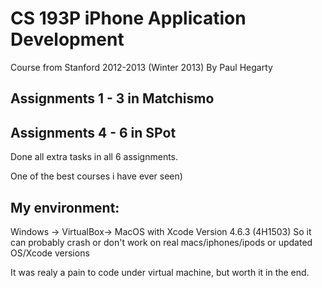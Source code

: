 CS 193P iPhone Application Development
======================================
Course from Stanford 2012-2013 (Winter 2013)
By Paul Hegarty

Assignments 1 - 3 in Matchismo 
--- 
Assignments 4 - 6 in SPot
---
Done all extra tasks in all 6 assignments.

One of the best courses i have ever seen)

My environment:
--------------
Windows -> VirtualBox-> MacOS with Xcode Version 4.6.3 (4H1503)
So it can probably crash or don't work on real macs/iphones/ipods or updated OS/Xcode versions

It was realy a pain to code under virtual machine, but worth it in the end.
